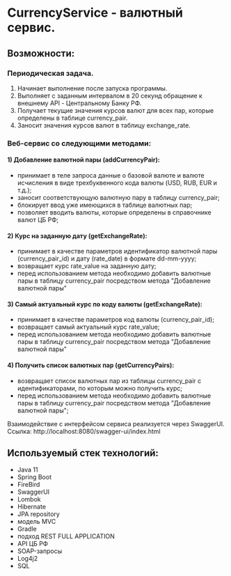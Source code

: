 #  CurrencyService - валютный сервис.

## Возможности:
### Периодическая задача.
1) Начинает выполнение после запуска программы.
2) Выполняет с заданным интервалом в 20 секунд обращение к внешнему API - Центральному Банку РФ.
3) Получает текущие значения курсов валют для всех пар, которые определены в таблице  currency_pair.
4) Заносит значения курсов валют в таблицу exchange_rate.


### Веб-сервис со следующими методами:
#### 1) Добавление валютной пары (addCurrencyPair):
- принимает в теле запроса данные о базовой валюте и валюте исчисления в виде трехбуквенного кода валюты (USD, RUB, EUR и т.д.);
- заносит соответствующую валютную пару в таблицу currency_pair;
- блокирует ввод уже имеющихся в таблице валютных пар;
- позволяет вводить валюты, которые определены в справочнике валют ЦБ РФ;

#### 2) Курс на заданную дату (getExchangeRate):
- принимает в качестве параметров идентификатор валютной пары (currency_pair_id) и дату (rate_date) в формате dd-mm-yyyy;
- возвращает курс rate_value на заданную дату;
- перед использованием метода необходимо добавить валютные пары в таблицу currency_pair посредством метода "Добавление валютной пары"

#### 3) Самый актуальный курс по коду валюты (getExchangeRate):
- принимает в качестве параметров код валюты (currency_pair_id);
- возвращает самый актуальный курс rate_value;
- перед использованием метода необходимо добавить валютные пары в таблицу currency_pair посредством метода "Добавление валютной пары"

#### 4) Получить список валютных пар (getCurrencyPairs):
- возвращает список валютных пар из таблицы currency_pair с идентификаторами, по которым можно получить курс;
- перед использованием метода необходимо добавить валютные пары в таблицу currency_pair посредством метода "Добавление валютной пары";

 Взаимодействие с интерфейсом сервиса реализуется через SwaggerUI. 
Ссылка: http://localhost:8080/swagger-ui/index.html

## Используемый стек технологий:
- Java 11
- Spring Boot
- FireBird
- SwaggerUI
- Lombok
- Hibernate
- JPA repository
- модель MVC
- Gradle
- подход REST FULL APPLICATION
- API ЦБ РФ
- SOAP-запросы
- Log4j2
- SQL
